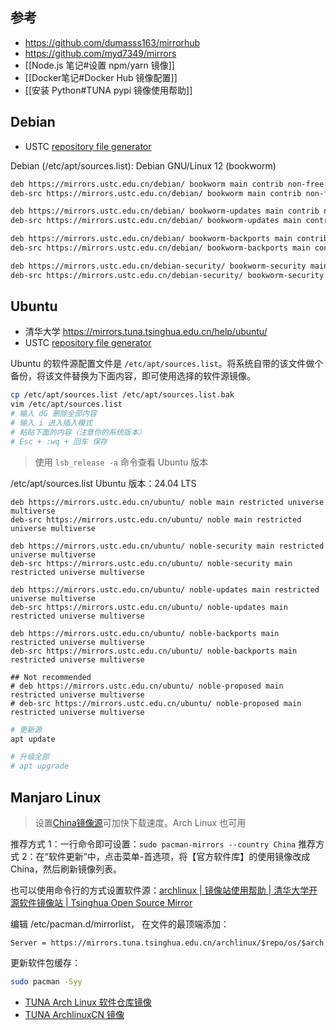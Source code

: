 ## 参考

- https://github.com/dumasss163/mirrorhub
- https://github.com/myd7349/mirrors
- [[Node.js 笔记#设置 npm/yarn 镜像]]
- [[Docker笔记#Docker Hub 镜像配置]]
- [[安装 Python#TUNA pypi 镜像使用帮助]]


## Debian

- USTC [repository file generator](https://mirrors.ustc.edu.cn/repogen/)

Debian (/etc/apt/sources.list): 
Debian GNU/Linux 12 (bookworm)
```bash
deb https://mirrors.ustc.edu.cn/debian/ bookworm main contrib non-free non-free-firmware
deb-src https://mirrors.ustc.edu.cn/debian/ bookworm main contrib non-free non-free-firmware

deb https://mirrors.ustc.edu.cn/debian/ bookworm-updates main contrib non-free non-free-firmware
deb-src https://mirrors.ustc.edu.cn/debian/ bookworm-updates main contrib non-free non-free-firmware

deb https://mirrors.ustc.edu.cn/debian/ bookworm-backports main contrib non-free non-free-firmware
deb-src https://mirrors.ustc.edu.cn/debian/ bookworm-backports main contrib non-free non-free-firmware

deb https://mirrors.ustc.edu.cn/debian-security/ bookworm-security main contrib non-free non-free-firmware
deb-src https://mirrors.ustc.edu.cn/debian-security/ bookworm-security main contrib non-free non-free-firmware
```
## Ubuntu 

- 清华大学 https://mirrors.tuna.tsinghua.edu.cn/help/ubuntu/
- USTC [repository file generator](https://mirrors.ustc.edu.cn/repogen/)

Ubuntu 的软件源配置文件是 `/etc/apt/sources.list`。将系统自带的该文件做个备份，将该文件替换为下面内容，即可使用选择的软件源镜像。

```sh
cp /etc/apt/sources.list /etc/apt/sources.list.bak
vim /etc/apt/sources.list
# 输入 dG 删除全部内容
# 输入 i 进入插入模式
# 粘贴下面的内容（注意你的系统版本）
# Esc + :wq + 回车 保存
```

> 使用 `lsb_release -a` 命令查看 Ubuntu 版本

/etc/apt/sources.list 
Ubuntu 版本：24.04 LTS
```shell
deb https://mirrors.ustc.edu.cn/ubuntu/ noble main restricted universe multiverse
deb-src https://mirrors.ustc.edu.cn/ubuntu/ noble main restricted universe multiverse

deb https://mirrors.ustc.edu.cn/ubuntu/ noble-security main restricted universe multiverse
deb-src https://mirrors.ustc.edu.cn/ubuntu/ noble-security main restricted universe multiverse

deb https://mirrors.ustc.edu.cn/ubuntu/ noble-updates main restricted universe multiverse
deb-src https://mirrors.ustc.edu.cn/ubuntu/ noble-updates main restricted universe multiverse

deb https://mirrors.ustc.edu.cn/ubuntu/ noble-backports main restricted universe multiverse
deb-src https://mirrors.ustc.edu.cn/ubuntu/ noble-backports main restricted universe multiverse

## Not recommended
# deb https://mirrors.ustc.edu.cn/ubuntu/ noble-proposed main restricted universe multiverse
# deb-src https://mirrors.ustc.edu.cn/ubuntu/ noble-proposed main restricted universe multiverse
```

```sh
# 更新源
apt update

# 升级全部
# apt upgrade
```

## Manjaro Linux

> 设置[China镜像源](https://mirrors.ustc.edu.cn/help/manjaro.html?utm_source=pocket_mylist#manjaro-linux)可加快下载速度。Arch Linux 也可用

推荐方式 1：一行命令即可设置：`sudo pacman-mirrors --country China`
推荐方式 2：在“软件更新”中，点击菜单-首选项，将【官方软件库】的使用镜像改成 China，然后刷新镜像列表。

也可以使用命令行的方式设置软件源：[archlinux | 镜像站使用帮助 | 清华大学开源软件镜像站 | Tsinghua Open Source Mirror](https://mirrors.tuna.tsinghua.edu.cn/help/archlinux/)

编辑 /etc/pacman.d/mirrorlist， 在文件的最顶端添加：

```
Server = https://mirrors.tuna.tsinghua.edu.cn/archlinux/$repo/os/$arch
```

更新软件包缓存：

```sh
sudo pacman -Syy
```

- [TUNA Arch Linux 软件仓库镜像](https://mirrors.tuna.tsinghua.edu.cn/help/archlinux/)
- [TUNA ArchlinuxCN 镜像](https://mirrors.tuna.tsinghua.edu.cn/help/archlinuxcn/)
